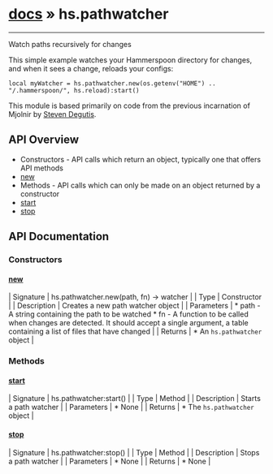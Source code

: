 # [docs](index.md) » hs.pathwatcher
---

Watch paths recursively for changes

This simple example watches your Hammerspoon directory for changes, and when it sees a change, reloads your configs:

    local myWatcher = hs.pathwatcher.new(os.getenv("HOME") .. "/.hammerspoon/", hs.reload):start()

This module is based primarily on code from the previous incarnation of Mjolnir by [Steven Degutis](https://github.com/sdegutis/).

## API Overview
* Constructors - API calls which return an object, typically one that offers API methods
* [new](#new)
* Methods - API calls which can only be made on an object returned by a constructor
* [start](#start)
* [stop](#stop)

## API Documentation

### Constructors

#### [new](#new)
| Signature   | hs.pathwatcher.new(path, fn) -> watcher  |
| Type        | Constructor |
| Description | Creates a new path watcher object |
| Parameters |  * path - A string containing the path to be watched * fn - A function to be called when changes are detected. It should accept a single argument, a table containing a list of files that have changed | | Returns |  * An `hs.pathwatcher` object | 
### Methods

#### [start](#start)
| Signature   | hs.pathwatcher:start()  |
| Type        | Method |
| Description | Starts a path watcher |
| Parameters |  * None | | Returns |  * The `hs.pathwatcher` object | 
#### [stop](#stop)
| Signature   | hs.pathwatcher:stop()  |
| Type        | Method |
| Description | Stops a path watcher |
| Parameters |  * None | | Returns |  * None | 